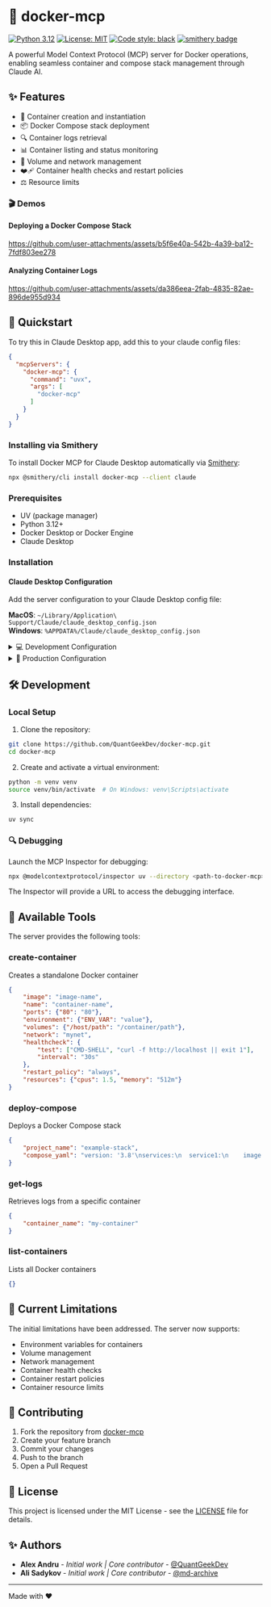 # 🐳 docker-mcp

[![Python 3.12](https://img.shields.io/badge/python-3.12-blue.svg)](https://www.python.org/downloads/release/python-3120/)
[![License: MIT](https://img.shields.io/badge/License-MIT-yellow.svg)](https://opensource.org/licenses/MIT)
[![Code style: black](https://img.shields.io/badge/code%20style-black-000000.svg)](https://github.com/psf/black)
[![smithery badge](https://smithery.ai/badge/docker-mcp)](https://smithery.ai/protocol/docker-mcp)

A powerful Model Context Protocol (MCP) server for Docker operations, enabling seamless container and compose stack management through Claude AI.

## ✨ Features

- 🚀 Container creation and instantiation
- 📦 Docker Compose stack deployment
- 🔍 Container logs retrieval
- 📊 Container listing and status monitoring
- 📂 Volume and network management
- ❤️‍🩹 Container health checks and restart policies
- ⚖️ Resource limits

### 🎬 Demos
#### Deploying a Docker Compose Stack


https://github.com/user-attachments/assets/b5f6e40a-542b-4a39-ba12-7fdf803ee278



#### Analyzing Container Logs



https://github.com/user-attachments/assets/da386eea-2fab-4835-82ae-896de955d934



## 🚀 Quickstart

To try this in Claude Desktop app, add this to your claude config files:
```json
{
  "mcpServers": {
    "docker-mcp": {
      "command": "uvx",
      "args": [
        "docker-mcp"
      ]
    }
  }
}
```

### Installing via Smithery

To install Docker MCP for Claude Desktop automatically via [Smithery](https://smithery.ai/protocol/docker-mcp):

```bash
npx @smithery/cli install docker-mcp --client claude
```

### Prerequisites

- UV (package manager)
- Python 3.12+
- Docker Desktop or Docker Engine
- Claude Desktop

### Installation

#### Claude Desktop Configuration

Add the server configuration to your Claude Desktop config file:

**MacOS**: `~/Library/Application\ Support/Claude/claude_desktop_config.json`  
**Windows**: `%APPDATA%/Claude/claude_desktop_config.json`

<details>
  <summary>💻 Development Configuration</summary>

```json
{
  "mcpServers": {
    "docker-mcp": {
      "command": "uv",
      "args": [
        "--directory",
        "<path-to-docker-mcp>",
        "run",
        "docker-mcp"
      ]
    }
  }
}
```
</details>

<details>
  <summary>🚀 Production Configuration</summary>

```json
{
  "mcpServers": {
    "docker-mcp": {
      "command": "uvx",
      "args": [
        "docker-mcp"
      ]
    }
  }
}
```
</details>

## 🛠️ Development

### Local Setup

1. Clone the repository:
```bash
git clone https://github.com/QuantGeekDev/docker-mcp.git
cd docker-mcp
```

2. Create and activate a virtual environment:
```bash
python -m venv venv
source venv/bin/activate  # On Windows: venv\Scripts\activate
```

3. Install dependencies:
```bash
uv sync
```

### 🔍 Debugging

Launch the MCP Inspector for debugging:

```bash
npx @modelcontextprotocol/inspector uv --directory <path-to-docker-mcp> run docker-mcp
```

The Inspector will provide a URL to access the debugging interface.

## 📝 Available Tools

The server provides the following tools:

### create-container
Creates a standalone Docker container
```json
{
    "image": "image-name",
    "name": "container-name",
    "ports": {"80": "80"},
    "environment": {"ENV_VAR": "value"},
    "volumes": {"/host/path": "/container/path"},
    "network": "mynet",
    "healthcheck": {
        "test": ["CMD-SHELL", "curl -f http://localhost || exit 1"],
        "interval": "30s"
    },
    "restart_policy": "always",
    "resources": {"cpus": 1.5, "memory": "512m"}
}
```

### deploy-compose
Deploys a Docker Compose stack
```json
{
    "project_name": "example-stack",
    "compose_yaml": "version: '3.8'\nservices:\n  service1:\n    image: image1:latest\n    ports:\n      - '8080:80'"
}
```

### get-logs
Retrieves logs from a specific container
```json
{
    "container_name": "my-container"
}
```

### list-containers
Lists all Docker containers
```json
{}
```

## 🚧 Current Limitations

The initial limitations have been addressed. The server now supports:

- Environment variables for containers
- Volume management
- Network management
- Container health checks
- Container restart policies
- Container resource limits

## 🤝 Contributing

1. Fork the repository from [docker-mcp](https://github.com/QuantGeekDev/docker-mcp)
2. Create your feature branch
3. Commit your changes
4. Push to the branch
5. Open a Pull Request

## 📜 License

This project is licensed under the MIT License - see the [LICENSE](LICENSE) file for details.

## ✨ Authors

- **Alex Andru** - *Initial work | Core contributor* - [@QuantGeekDev](https://github.com/QuantGeekDev)
- **Ali Sadykov** - *Initial work  | Core contributor* - [@md-archive](https://github.com/md-archive)

---
Made with ❤️
